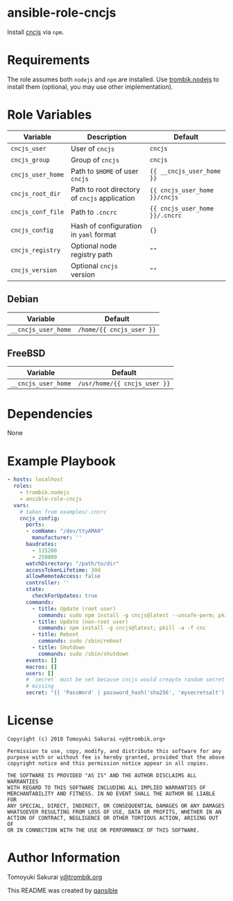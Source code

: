 # ansible-role-cncjs

Install [cncjs](https://github.com/cncjs/cncjs) via `npm`.

# Requirements

The role assumes both `nodejs` and `npm` are installed. Use
[trombik.nodejs](https://github.com/trombik/ansible-role-nodejs) to install
them (optional, you may use other implementation).

# Role Variables

| Variable | Description | Default |
|----------|-------------|---------|
| `cncjs_user` | User of `cncjs` | `cncjs` |
| `cncjs_group` | Group of `cncjs` | `cncjs` |
| `cncjs_user_home` | Path to `$HOME` of user `cncjs` | `{{ __cncjs_user_home }}` |
| `cncjs_root_dir` | Path to root directory of `cncjs` application | `{{ cncjs_user_home }}/cncjs` |
| `cncjs_conf_file` | Path to `.cncrc` | `{{ cncjs_user_home }}/.cncrc` |
| `cncjs_config` | Hash of configuration in `yaml` format | `{}` |
| `cncjs_registry` | Optional node registry path | `""` |
| `cncjs_version` | Optional `cncjs` version | `""` |

## Debian

| Variable | Default |
|----------|---------|
| `__cncjs_user_home` | `/home/{{ cncjs_user }}` |

## FreeBSD

| Variable | Default |
|----------|---------|
| `__cncjs_user_home` | `/usr/home/{{ cncjs_user }}` |

# Dependencies

None

# Example Playbook

```yaml
- hosts: localhost
  roles:
    - trombik.nodejs
    - ansible-role-cncjs
  vars:
    # taken from examples/.cncrc
    cncjs_config:
      ports:
      - comName: "/dev/ttyAMA0"
        manufacturer: ''
      baudrates:
        - 115200
        - 250000
      watchDirectory: "/path/to/dir"
      accessTokenLifetime: 30d
      allowRemoteAccess: false
      controller: ''
      state:
        checkForUpdates: true
      commands:
        - title: Update (root user)
          commands: sudo npm install -g cncjs@latest --unsafe-perm; pkill -a -f cnc
        - title: Update (non-root user)
          commands: npm install -g cncjs@latest; pkill -a -f cnc
        - title: Reboot
          commands: sudo /sbin/reboot
        - title: Shutdown
          commands: sudo /sbin/shutdown
      events: []
      macros: []
      users: []
      # `secret` must be set because cncjs would creayte random secret if
      # missing
      secret: "{{ 'PassWord' | password_hash('sha256', 'mysecretsalt') }}"
```

# License

```
Copyright (c) 2018 Tomoyuki Sakurai <y@trombik.org>

Permission to use, copy, modify, and distribute this software for any
purpose with or without fee is hereby granted, provided that the above
copyright notice and this permission notice appear in all copies.

THE SOFTWARE IS PROVIDED "AS IS" AND THE AUTHOR DISCLAIMS ALL WARRANTIES
WITH REGARD TO THIS SOFTWARE INCLUDING ALL IMPLIED WARRANTIES OF
MERCHANTABILITY AND FITNESS. IN NO EVENT SHALL THE AUTHOR BE LIABLE FOR
ANY SPECIAL, DIRECT, INDIRECT, OR CONSEQUENTIAL DAMAGES OR ANY DAMAGES
WHATSOEVER RESULTING FROM LOSS OF USE, DATA OR PROFITS, WHETHER IN AN
ACTION OF CONTRACT, NEGLIGENCE OR OTHER TORTIOUS ACTION, ARISING OUT OF
OR IN CONNECTION WITH THE USE OR PERFORMANCE OF THIS SOFTWARE.
```

# Author Information

Tomoyuki Sakurai <y@trombik.org>

This README was created by [qansible](https://github.com/trombik/qansible)

